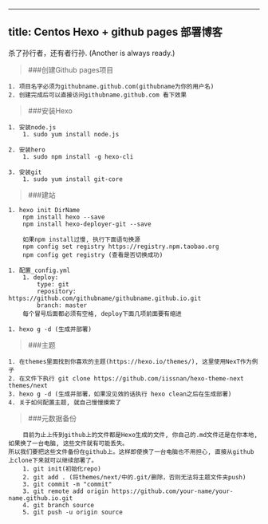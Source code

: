 
---
title: Centos Hexo + github pages 部署博客
---

杀了孙行者，还有者行孙. (Another is always ready.)

<!-- more -->


>###创建Github pages项目 

	1. 项目名字必须为githubname.github.com(githubname为你的用户名)
	2. 创建完成后可以直接访问githubname.github.com 看下效果

>###安装Hexo

	1. 安装node.js
		1. sudo yum install node.js
	
	2. 安装hero
		1. sudo npm install -g hexo-cli 
	
	3. 安装git
		1. sudo yum install git-core
		
>###建站

	1. hexo init DirName
		npm install hexo --save
		npm install hexo-deployer-git --save

		如果npm install过慢, 执行下面语句换源
		npm config set registry https://registry.npm.taobao.org 
		npm config get registry (查看是否切换成功)

	1. 配置_config.yml
		1. deploy:
			type: git
			repository: https://github.com/githubname/githubname.github.io.git
			branch: master 
		每个冒号后面都必须有空格, deploy下面几项前面要有缩进
		
	1. hexo g -d (生成并部署)

>###主题

	1. 在themes里面找到你喜欢的主题(https://hexo.io/themes/), 这里使用NexT作为例子
	2. 在文件下执行 git clone https://github.com/iissnan/hexo-theme-next themes/next
	3. hexo g -d (生成并部署，如果没见效的话执行 hexo clean之后在生成部署)
	4. 关于如何配置主题, 就自己慢慢摸索了
	
>###元数据备份

	    目前为止上传到github上的文件都是Hexo生成的文件, 你自己的.md文件还是在你本地, 如果换了一台电脑, 这些文件就有可能丢失。
	所以我们要把这些文件备份在github上。这样即使换了一台电脑也不用担心, 直接从github上clone下来就可以继续部署了。
		1. git init(初始化repo)
		2. git add . (将themes/next/中的.git/删除，否则无法将主题文件夹push)
		3. git commit -m "commit"
		3. git remote add origin https://github.com/your-name/your-name.github.io.git
		4. git branch source
		5. git push -u origin source
